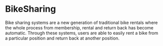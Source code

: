 # BikeSharing
Bike sharing systems are a new generation of traditional bike rentals where the whole process from membership, rental and return back has become automatic. Through these systems, users are able to easily rent a bike from a particular position and return back at another position.
